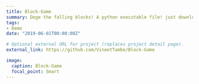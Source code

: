 ```yaml
---
title: Block-Game
summary: Doge the falling blocks! A python executable file! just download and play, no need to install anything else!!
tags:
- Demo
date: "2019-06-01T00:00:00Z"

# Optional external URL for project (replaces project detail page).
external_link: https://github.com/VineetTambe/Block-Game

image:
  caption: Block-Game
  focal_point: Smart
---
```

